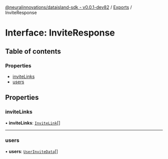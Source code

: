[@neuralinnovations/dataisland-sdk - v0.0.1-dev82](../../README.md) / [Exports](../modules.md) / InviteResponse

# Interface: InviteResponse

## Table of contents

### Properties

- [inviteLinks](InviteResponse.md#invitelinks)
- [users](InviteResponse.md#users)

## Properties

### inviteLinks

• **inviteLinks**: [`InviteLink`](InviteLink.md)[]

___

### users

• **users**: [`UserInviteData`](UserInviteData.md)[]
